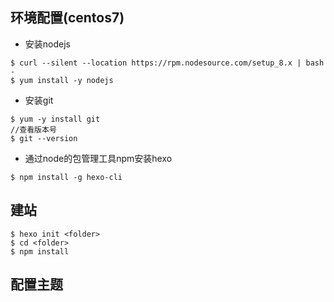 ## 环境配置(centos7)
* 安装nodejs

```vim shell
$ curl --silent --location https://rpm.nodesource.com/setup_8.x | bash -
$ yum install -y nodejs
```

* 安装git
```vim shell
$ yum -y install git
//查看版本号
$ git --version
```
* 通过node的包管理工具npm安装hexo

```vim shell
$ npm install -g hexo-cli
```
## 建站
```vim shell
$ hexo init <folder>
$ cd <folder>
$ npm install
```

## 配置主题

